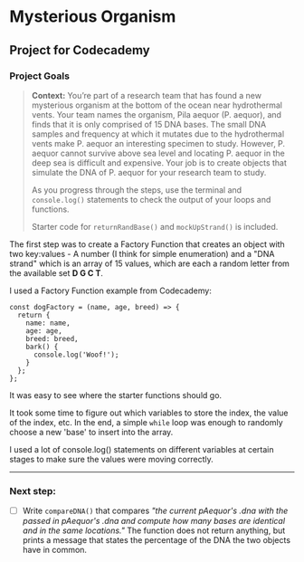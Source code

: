 # Mysterious Organism

## Project for Codecademy

### Project Goals

> **Context:** You’re part of a research team that has found a new mysterious organism at the bottom of the ocean near hydrothermal vents. Your team names the organism, Pila aequor (P. aequor), and finds that it is only comprised of 15 DNA bases. The small DNA samples and frequency at which it mutates due to the hydrothermal vents make P. aequor an interesting specimen to study. However, P. aequor cannot survive above sea level and locating P. aequor in the deep sea is difficult and expensive. Your job is to create objects that simulate the DNA of P. aequor for your research team to study.
> 
> As you progress through the steps, use the terminal and `console.log()` statements to check the output of your loops and functions. 
> 
> Starter code for `returnRandBase()` and `mockUpStrand()` is included.

The first step was to create a Factory Function that creates an object with two key:values - A number (I think for simple enumeration) and a "DNA strand" which is an array of 15 values, which are each a random letter from the available set **D G C T**.

I used a Factory Function example from Codecademy:

```
const dogFactory = (name, age, breed) => {
  return {
    name: name,
    age: age,
    breed: breed,
    bark() {
      console.log('Woof!');  
    }
  };
};
```

It was easy to see where the starter functions should go.

It took some time to figure out which variables to store the index, the value of the index, etc. In the end, a simple `while` loop was enough to randomly choose a new 'base' to insert into the array.

I used a lot of console.log() statements on different variables at certain stages to make sure the values were moving correctly.

***

### Next step:

- [ ] Write `compareDNA()` that compares *"the current pAequor's .dna with the passed in pAequor's .dna and compute how many bases are identical and in the same locations."* The function does not return anything, but prints a message that states the percentage of the DNA the two objects have in common.

